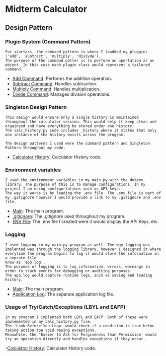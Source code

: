 # Midterm Calculator

## Design Pattern

### Plugin System (Command Pattern)

    For starters, the command pattern is where I loadded my pluggins ('add', 'subtract', 'multiply', 'divivde').
    The purpose of the command patter is to perform an opertation as an object. In this case each plugin class would represent a tailored command.

- [Add Command](calculator_app/plugins/add_command.py): Performs the addition operation.
- [Subtract Command](calculator_app/plugins/subtract_command.py): Handles subtraction.
- [Multiply Command](calculator_app/plugins/multiply_command.py): Handles multiplication.
- [Divide Command](calculator_app/plugins/divide_command.py): Manages division operations.

### Singleton Design Pattern

    This design would ensure only a single history is maintained throughout the calculator session. This would help it keep clean and orgainzed and have everything be stored under one history.
    The calc_history.py code includes _history where it states that only one instance of the history exists across the program.

    The design patterns I used were the command pattern and Singleton Pattern throughout my code.

- [Calculator History](calculator_app/calc_history.py): Calculator History code.

### Environment variables

    I used the environment variables in my main.py with the dotenv library. The purpose of this is to manage configurations. In my project I am using configurtations such as API keys.
    The way it works is by loading the .env file. The .env file is part of my .gitignore however I would provide a link to my .gitignore and .env file.

- [Main](main.py): The main program.
- [.gitignore](.gitignore): The .gitignore used throughout my program.
- [ENV File](/home/rl329/Midterm_Calculator/.env): The .env file I created were it would display the API Keys. etc.

### Logging

    I used logging in my main.py program as well. The way logging was implented was through the logging library, however I designed it where everytime the program begins to log it would store the information in a seprate file
    know as 'app.log'.
    The purpose of logging is to log information, errors, warnings in order to track events for debugging or auditing purposes.
    The app.log would capture runtime logs, such as saving and loading hsitory.

- [Main](main.py): The main program.
- [Application Log](app.log): The separate application log file.


### Usage of Try/Catch/Exceptions (LBYL and EAFP)

    In my program I implented both LBYL and EAFP. Both of these were implemented in my calc_history.py file.
    The 'Look Before You Leap' would check if a condition is true befoe taking action toa void rasing exceptions.
    Meanwhile, the 'Easier to Ask for Forgiveness than Permission' would try an operation directly and handles exceptions if they occur.

-[Calculator History](calculator_app/calc_history.py): Calculator History code.











